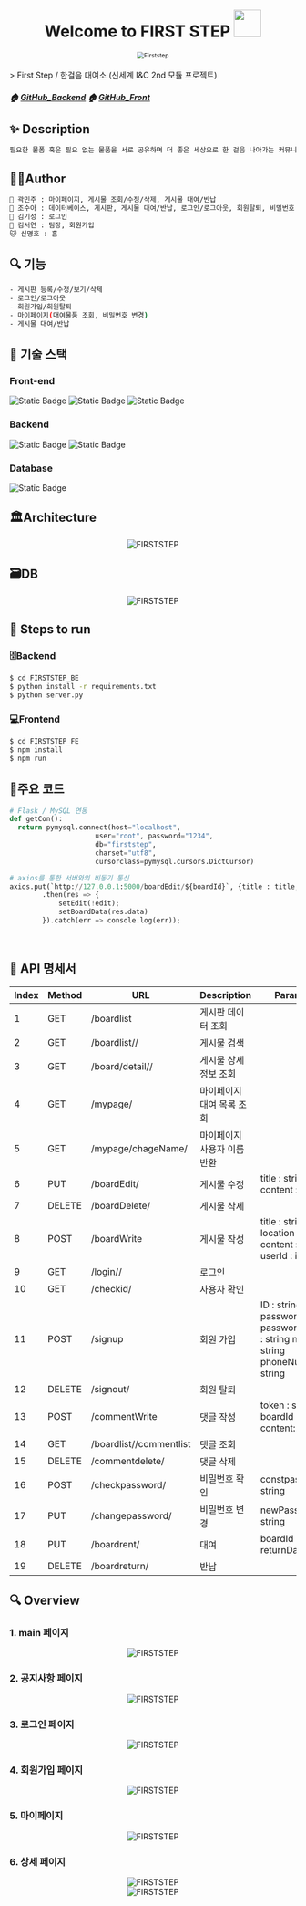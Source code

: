<h1 align="center">Welcome to FIRST STEP <img src="https://raw.githubusercontent.com/MartinHeinz/MartinHeinz/master/wave.gif" width="48px"></h1>
<p>
</p>
<center>
    <img src="./readMesrc/logo.png" alt="Firststep" style="zoom:76%;" align="center"/>
</center>
<br>
> First Step / 한걸음 대여소 (신세계 I&C 2nd 모듈 프로젝트)

##### 🏠 [GitHub_Backend](https://github.com/Kwak-Minju/FIRSTSTEP_BE) 🏠 [GitHub_Front](https://github.com/Kwak-Minju/FIRSTSTEP_FE)


## ✨ Description
```sh
필요한 물폼 혹은 필요 없는 물품을 서로 공유하며 더 좋은 세상으로 한 걸음 나아가는 커뮤니티
```
## 🤼‍♂️Author
```sh
🐯 곽민주 : 마이페이지, 게시물 조회/수정/삭제, 게시물 대여/반납
🐉 조수아 : 데이터베이스, 게시판, 게시물 대여/반납, 로그인/로그아웃, 회원탈퇴, 비밀번호 변경
🐺 김기성 : 로그인
🐶 김서연 : 팀장, 회원가입
🐱 신명호 : 홈
```

## 🔍 기능
```sh
- 게시판 등록/수정/보기/삭제
- 로그인/로그아웃
- 회원가입/회원탈퇴
- 마이페이지(대여물품 조회, 비밀번호 변경)
- 게시물 대여/반납
```

## 🔧 기술 스택
### Front-end
![Static Badge](https://img.shields.io/badge/React-%2361DAFB?logo=react&logoColor=white)
![Static Badge](https://img.shields.io/badge/HTML5-%23E34F26?logo=html5&logoColor=white)
![Static Badge](https://img.shields.io/badge/CSS3-%231572B6?logo=css3&logoColor=white)
### Backend
![Static Badge](https://img.shields.io/badge/Python3-3776AB?logo=Python&logoColor=%23FFFFFF) ![Static Badge](https://img.shields.io/badge/Flask-000000?logo=Flask&logoColor=%23FFFFFF)
### Database
![Static Badge](https://img.shields.io/badge/MySQL-%234479A1?logo=mysql&logoColor=white)

## 🏛️Architecture
<center>
    <img src="./readMesrc/architecture.png" alt="FIRSTSTEP"/>    
</center>

## 🗃️DB
<center>
    <img src="./readMesrc/db.png" alt="FIRSTSTEP"/>    
</center>

## 🏃 Steps to run

### 🗄️Backend

```bash
$ cd FIRSTSTEP_BE
$ python install -r requirements.txt
$ python server.py
```

### 💻Frontend 

```bash
$ cd FIRSTSTEP_FE
$ npm install
$ npm run
```
## 📌주요 코드

```python
# Flask / MySQL 연동
def getCon():
  return pymysql.connect(host="localhost",
                     user="root", password="1234",
                     db="firststep",
                     charset="utf8",
                     cursorclass=pymysql.cursors.DictCursor)

# axios를 통한 서버와의 비동기 통신
axios.put(`http://127.0.0.1:5000/boardEdit/${boardId}`, {title : title, content : content}, { headers: { 'Content-Type': 'application/json' } })
        .then(res => {
            setEdit(!edit);
            setBoardData(res.data)
        }).catch(err => console.log(err));
```

<br>

## 📖 API 명세서
| Index | Method | URL | Description | Parameters |
| --- | --- | --- | --- | --- |
| 1 | GET | /boardlist | 게시판 데이터 조회 |  |
| 2 | GET | /boardlist/<searchWordKey>/<searchWord> | 게시물 검색 |  |
| 3 | GET | /board/detail/<boardId>/<token> | 게시물 상세 정보 조회 |  |
| 4 | GET | /mypage/<token> | 마이페이지 대여 목록 조회 |  |
| 5 | GET | /mypage/chageName/<token> | 마이페이지 사용자 이름 반환 |  |
| 6 | PUT | /boardEdit/<boardId> | 게시물 수정 | title : string content : string |
| 7 | DELETE | /boardDelete/<boardId> | 게시물 삭제 |  |
| 8 | POST | /boardWrite | 게시물 작성 | title : string location : string content : string userId : int |
| 9 | GET | /login/<ID>/<password> | 로그인 |  |
| 10 | GET | /checkid/<token> | 사용자 확인 |  |
| 11 | POST | /signup | 회원 가입 | ID : string password : string password_confirm : string name : string phoneNumber : string |
| 12 | DELETE | /signout/<token> | 회원 탈퇴 |  |
| 13 | POST | /commentWrite | 댓글 작성 | token : string boardId : int content: string |
| 14 | GET | /boardlist/<boardId>/commentlist | 댓글 조회 |  |
| 15 | DELETE | /commentdelete/<commentId> | 댓글 삭제 |  |
| 16 | POST | /checkpassword/<token> | 비밀번호 확인 | constpassword : string |
| 17 | PUT | /changepassword/<token> | 비밀번호 변경 | newPassword : string |
| 18 | PUT | /boardrent/<userId> | 대여 | boardId : int returnData : date |
| 19 | DELETE | /boardreturn/<boardId> | 반납 |  |

## 🔍 Overview
### 1. main 페이지
<center>
    <img src="./readMesrc/mainPage.png" alt="FIRSTSTEP"/>    
</center>

### 2. 공지사항 페이지
<center>
    <img src="./readMesrc/noticePage.png" alt="FIRSTSTEP"/>    
</center>

### 3. 로그인 페이지
<center>
    <img src="./readMesrc/loginPage.png" alt="FIRSTSTEP"/>    
</center>

### 4. 회원가입 페이지
<center>
    <img src="./readMesrc/signupPage.png" alt="FIRSTSTEP"/>    
</center>

### 5. 마이페이지
<center>
    <img src="./readMesrc/myPage.png" alt="FIRSTSTEP"/>    
</center>

### 6. 상세 페이지
<center>
    <img src="./readMesrc/detailPage.png" alt="FIRSTSTEP"/>    
</center>
<center>
    <img src="./readMesrc/detail2Page.png" alt="FIRSTSTEP"/>    
</center>
<br>